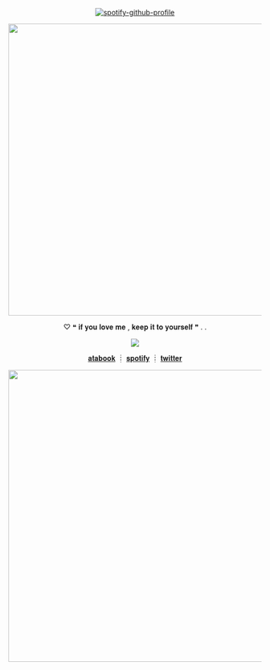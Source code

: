 
<div align="center">
  
  [![spotify-github-profile](https://spotify-github-profile.kittinanx.com/api/view?uid=rh2oqnubvlstyhpsucgotorqs&cover_image=true&theme=novatorem&show_offline=false&background_color=0a0c10&interchange=false&bar_color=564e4e&bar_color_cover=false)](https://github.com/kittinan/spotify-github-profile)
  
</div>


<p align="center"><img width="580" src="https://github.com/user-attachments/assets/695b5c9d-4adc-4b5b-bd94-4454237170bf">
</p>

<p align="center">♡ ❝ 𝐢𝐟  𝐲𝐨𝐮  𝐥𝐨𝐯𝐞  𝐦𝐞  ,  𝐤𝐞𝐞𝐩  𝐢𝐭  𝐭𝐨  𝐲𝐨𝐮𝐫𝐬𝐞𝐥𝐟  ❞ . .</p>



<p align="center"><img src="https://github.com/user-attachments/assets/b6a460ad-9b36-4974-84dc-7d28fca01264"></p>





<div align="center">

[𝐚𝐭𝐚𝐛𝐨𝐨𝐤](https://ambrfreeman.atabook.org/)
┊	[𝐬𝐩𝐨𝐭𝐢𝐟𝐲](https://open.spotify.com/user/rh2oqnubvlstyhpsucgotorqs)
┊	[𝐭𝐰𝐢𝐭𝐭𝐞𝐫](https://twitter.com/softestfurr)

</div>



<p align="center"><img width="580" src="https://github.com/user-attachments/assets/695b5c9d-4adc-4b5b-bd94-4454237170bf">
</p>






